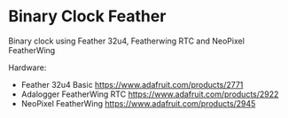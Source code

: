 Binary Clock Feather
================

Binary clock using Feather 32u4, Featherwing RTC and NeoPixel FeatherWing
 
Hardware:

- Feather 32u4 Basic https://www.adafruit.com/products/2771
- Adalogger FeatherWing RTC https://www.adafruit.com/products/2922
- NeoPixel FeatherWing https://www.adafruit.com/products/2945
 

 


